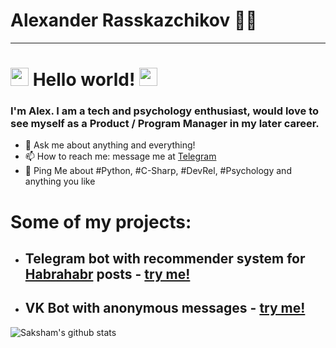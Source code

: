 # Alexander Rasskazchikov 👨‍💻

---

# <img src="https://github.com/TheDudeThatCode/TheDudeThatCode/blob/master/Assets/Hi.gif" width="29px"> Hello world!&nbsp;<img src="https://github.com/TheDudeThatCode/TheDudeThatCode/blob/master/Assets/Hi.gif" width="29px">

### I'm Alex. I am a tech and psychology enthusiast, would love to  see myself as a Product / Program Manager in my later career.

  





- 💬 Ask me about anything and everything!
- 📫 How to reach me: message me at [Telegram](https://t.me/a_rassk)
- 💬 Ping Me about #Python, #C-Sharp, #DevRel, #Psychology and anything you like

# Some of my projects:
- ## Telegram bot with recommender system for [Habrahabr](https://habr.com/en) posts - [try me!](https://t.me/habr_recommendations_bot)
- ## VK Bot with anonymous messages - [try me!](https://vk.me/fruvs_bot)

![Saksham's github stats](https://github-readme-stats.vercel.app/api?username=eteriall&show_icons=true)
